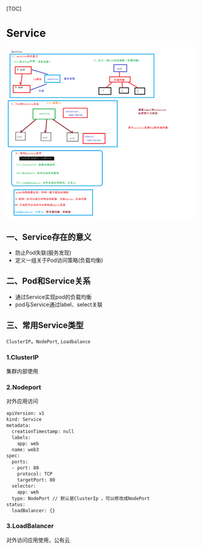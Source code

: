 [TOC]

# Service

![20-Service](../images/20-Service.png)

## 一、Service存在的意义

+ 防止Pod失联(服务发现)
+ 定义一组关于Pod访问策略(负载均衡)



## 二、Pod和Service关系

+ 通过Service实现pod的负载均衡
+ pod与Service通过label、select关联

## 三、常用Service类型

`ClusterIP`，`NodePort`, `Loadbalance`

### 1.ClusterIP

集群内部使用

### 2.Nodeport

对外应用访问

```
apiVersion: v1
kind: Service
metadata:
  creationTimestamp: null
  labels:
    app: web
  name: web3
spec:
  ports:
  - port: 80
    protocol: TCP
    targetPort: 80
  selector:
    app: web
  type: NodePort // 默认是ClusterIp ，可以修改成NodePort
status:
  loadBalancer: {}
```

### 3.LoadBalancer

对外访问应用使用，公有云



